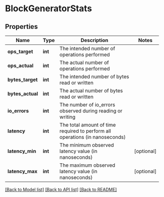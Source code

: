 # BlockGeneratorStats

## Properties
Name | Type | Description | Notes
------------ | ------------- | ------------- | -------------
**ops_target** | **int** | The intended number of operations performed | 
**ops_actual** | **int** | The actual number of operations performed | 
**bytes_target** | **int** | The intended number of bytes read or written | 
**bytes_actual** | **int** | The actual number of bytes read or written | 
**io_errors** | **int** | The number of io_errors observed during reading or writing | 
**latency** | **int** | The total amount of time required to perform all operations (in nanoseconds) | 
**latency_min** | **int** | The minimum observed latency value (in nanoseconds) | [optional] 
**latency_max** | **int** | The maximum observed latency value (in nanoseconds) | [optional] 

[[Back to Model list]](../README.md#documentation-for-models) [[Back to API list]](../README.md#documentation-for-api-endpoints) [[Back to README]](../README.md)


